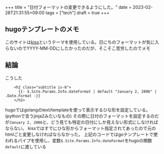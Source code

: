 +++
title = "日付フォーマットの変更できるようにした。"
date = 2023-02-28T21:31:55+09:00
tags = ["tech"]
draft = true
+++

## hugoテンプレートのメモ
このサイトは[kiss](https://github.com/ribice/kiss)というテーマを使用している。日にちのフォーマットが気に入らないのでYYYY-MM-DDにしたかったのだが、そこそこ苦労したのでメモ
## 結論
こうした
```golang
    <h2 class="subtitle is-6">
      {{- $.Site.Params.Info.dateFormat | default "January 2, 2006" | .Date.Format -}}
    </h2>
```
hugoではgolangのtext/templateを使って表示するひな形を設定している。(pythonで言うjinja2みたいなもの)
その際に日付のフォーマットを設定するのだが`January 2, 2006`と、どう見ても特定の日付にしか見えない形式にしなければならない。
kissではすでにひな形からフォーマット指定されてあったので元のhtmlごと変更しなければならなかった。
上記のコードではgoテンプレートで使われるパイプを使用し、変数`$.Site.Params.Info.dateFormat`をhugoの関数`default`に渡している
